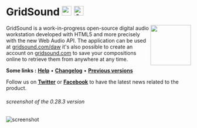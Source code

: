 # GridSound [<img height="26" src="https://camo.githubusercontent.com/ee9c2d50abd05e7b3cec8e928ed044524dab2e39/68747470733a2f2f67726964736f756e642e636f6d2f746d702f736f632d747769747465722e706e67" title="twitter"/>](https://twitter.com/gridsound) [<img height="26" src="https://camo.githubusercontent.com/3ccd38944c6fb354da865c39682e41ebe210e460/68747470733a2f2f67726964736f756e642e636f6d2f746d702f736f632d66616365626f6f6b2e706e67" title="facebook"/>](https://facebook.com/gridsound)

<img align="right" height="110" src="https://gridsound.com/assets/icon/black/128.png"/>

GridSound is a work-in-progress open-source digital audio workstation developed with HTML5 and more precisely with the new Web Audio API.
The application can be used at [gridsound.com/daw](https://gridsound.com/daw) it's also possible to create an account on [gridsound.com](http://gridsound.com) to save your compositions online to retrieve them from anywhere at any time.

**Some links :**
[**Help**](https://github.com/gridsound/daw/wiki/help) •
[**Changelog**](https://github.com/gridsound/daw/wiki/changelog) •
[**Previous versions**](https://github.com/gridsound/daw/wiki/versions)

Follow us on [**Twitter**](https://twitter.com/gridsound) or [**Facebook**](https://facebook.com/gridsound) to have the latest news related to the product.

###### screenshot of the 0.28.3 version
![screenshot](https://user-images.githubusercontent.com/850754/79024278-c20fc600-7b82-11ea-83b3-f2904b43967f.png)
